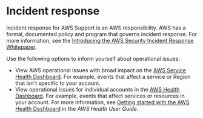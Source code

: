 # Incident response<a name="incident-response"></a>

Incident response for AWS Support is an AWS responsibility\. AWS has a formal, documented policy and program that governs incident response\. For more information, see the [Introducing the AWS Security Incident Response Whitepaper](http://aws.amazon.com/blogs/security/introducing-the-aws-security-incident-response-whitepaper/)\.

Use the following options to inform yourself about operational issues:
+ View AWS operational issues with broad impact on the [AWS Service Health Dashboard](https://status.aws.amazon.com/)\. For example, events that affect a service or Region that isn't specific to your account\.
+ View operational issues for individual accounts in the [AWS Health Dashboard](https://phd.aws.amazon.com)\. For example, events that affect services or resources in your account\. For more information, see [Getting started with the AWS Health Dashboard](https://docs.aws.amazon.com/health/latest/ug/getting-started-phd.html) in the *AWS Health User Guide*\.
